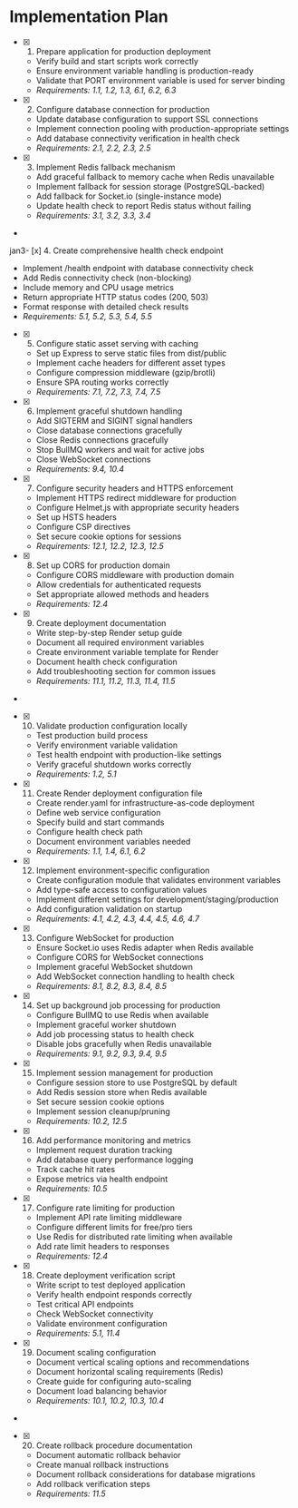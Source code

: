 # Implementation Plan

- [x] 1. Prepare application for production deployment





  - Verify build and start scripts work correctly
  - Ensure environment variable handling is production-ready
  - Validate that PORT environment variable is used for server binding
  - _Requirements: 1.1, 1.2, 1.3, 6.1, 6.2, 6.3_

- [x] 2. Configure database connection for production





  - Update database configuration to support SSL connections
  - Implement connection pooling with production-appropriate settings
  - Add database connectivity verification in health check
  - _Requirements: 2.1, 2.2, 2.3, 2.5_

- [x] 3. Implement Redis fallback mechanism





  - Add graceful fallback to memory cache when Redis unavailable
  - Implement fallback for session storage (PostgreSQL-backed)
  - Add fallback for Socket.io (single-instance mode)
  - Update health check to report Redis status without failing
  - _Requirements: 3.1, 3.2, 3.3, 3.4_
-

jan3- [x] 4. Create comprehensive health check endpoint




  - Implement /health endpoint with database connectivity check
  - Add Redis connectivity check (non-blocking)
  - Include memory and CPU usage metrics
  - Return appropriate HTTP status codes (200, 503)
  - Format response with detailed check results
  - _Requirements: 5.1, 5.2, 5.3, 5.4, 5.5_

- [x] 5. Configure static asset serving with caching





  - Set up Express to serve static files from dist/public
  - Implement cache headers for different asset types
  - Configure compression middleware (gzip/brotli)
  - Ensure SPA routing works correctly
  - _Requirements: 7.1, 7.2, 7.3, 7.4, 7.5_

- [x] 6. Implement graceful shutdown handling





  - Add SIGTERM and SIGINT signal handlers
  - Close database connections gracefully
  - Close Redis connections gracefully
  - Stop BullMQ workers and wait for active jobs
  - Close WebSocket connections
  - _Requirements: 9.4, 10.4_

- [x] 7. Configure security headers and HTTPS enforcement






  - Implement HTTPS redirect middleware for production
  - Configure Helmet.js with appropriate security headers
  - Set up HSTS headers
  - Configure CSP directives
  - Set secure cookie options for sessions
  - _Requirements: 12.1, 12.2, 12.3, 12.5_

- [x] 8. Set up CORS for production domain




  - Configure CORS middleware with production domain
  - Allow credentials for authenticated requests
  - Set appropriate allowed methods and headers
  - _Requirements: 12.4_

- [x] 9. Create deployment documentation





  - Write step-by-step Render setup guide
  - Document all required environment variables
  - Create environment variable template for Render
  - Document health check configuration
  - Add troubleshooting section for common issues
  - _Requirements: 11.1, 11.2, 11.3, 11.4, 11.5_

-

- [x] 10. Validate production configuration locally



  - Test production build process
  - Verify environment variable validation
  - Test health endpoint with production-like settings
  - Verify graceful shutdown works correctly
  - _Requirements: 1.2, 5.1_

- [x] 11. Create Render deployment configuration file





  - Create render.yaml for infrastructure-as-code deployment
  - Define web service configuration
  - Specify build and start commands
  - Configure health check path
  - Document environment variables needed
  - _Requirements: 1.1, 1.4, 6.1, 6.2_

- [x] 12. Implement environment-specific configuration





  - Create configuration module that validates environment variables
  - Add type-safe access to configuration values
  - Implement different settings for development/staging/production
  - Add configuration validation on startup
  - _Requirements: 4.1, 4.2, 4.3, 4.4, 4.5, 4.6, 4.7_

- [x] 13. Configure WebSocket for production



  - Ensure Socket.io uses Redis adapter when Redis available
  - Configure CORS for WebSocket connections
  - Implement graceful WebSocket shutdown
  - Add WebSocket connection handling to health check
  - _Requirements: 8.1, 8.2, 8.3, 8.4, 8.5_

- [x] 14. Set up background job processing for production




  - Configure BullMQ to use Redis when available
  - Implement graceful worker shutdown
  - Add job processing status to health check
  - Disable jobs gracefully when Redis unavailable
  - _Requirements: 9.1, 9.2, 9.3, 9.4, 9.5_

- [x] 15. Implement session management for production





  - Configure session store to use PostgreSQL by default
  - Add Redis session store when Redis available
  - Set secure session cookie options
  - Implement session cleanup/pruning
  - _Requirements: 10.2, 12.5_

- [x] 16. Add performance monitoring and metrics




  - Implement request duration tracking
  - Add database query performance logging
  - Track cache hit rates
  - Expose metrics via health endpoint
  - _Requirements: 10.5_


- [x] 17. Configure rate limiting for production




  - Implement API rate limiting middleware
  - Configure different limits for free/pro tiers
  - Use Redis for distributed rate limiting when available
  - Add rate limit headers to responses
  - _Requirements: 12.4_

- [x] 18. Create deployment verification script





  - Write script to test deployed application
  - Verify health endpoint responds correctly
  - Test critical API endpoints
  - Check WebSocket connectivity
  - Validate environment configuration
  - _Requirements: 5.1, 11.4_


- [x] 19. Document scaling configuration






  - Document vertical scaling options and recommendations
  - Document horizontal scaling requirements (Redis)
  - Create guide for configuring auto-scaling
  - Document load balancing behavior
  - _Requirements: 10.1, 10.2, 10.3, 10.4_
-

- [x] 20. Create rollback procedure documentation















  - Document automatic rollback behavior
  - Create manual rollback instructions
  - Document rollback considerations for database migrations
  - Add rollback verification steps
  - _Requirements: 11.5_
